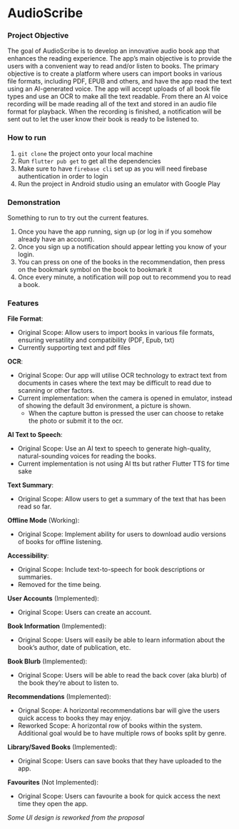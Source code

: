 # AudioScribe

### Project Objective
The goal of AudioScribe is to develop an innovative audio book app
that enhances the reading experience. The app’s main objective is to provide the users with
a convenient way to read and/or listen to books. The primary objective is to
create a platform where users can import books in various file formats, including PDF, EPUB
and others, and have the app read the text using an AI-generated voice. The app will accept
uploads of all book file types and use an OCR to make all the text readable. From there an
AI voice recording will be made reading all of the text and stored in an audio file format for
playback. When the recording is finished, a notification will be sent out to let the user know
their book is ready to be listened to.

### How to run
1. `git clone` the project onto your local machine
2. Run `flutter pub get` to get all the dependencies
3. Make sure to have `firebase cli` set up as you will need firebase authentication in order to login
4. Run the project in Android studio using an emulator with Google Play

### Demonstration
Something to run to try out the current features.

1. Once you have the app running, sign up (or log in if you somehow already have an account).
2. Once you sign up a notification should appear letting you know of your login.
3. You can press on one of the books in the recommendation, then press on the bookmark symbol on the book to bookmark it
4. Once every minute, a notification will pop out to recommend you to read a book.

### Features
**File Format**:
- Original Scope: Allow users to import books in various file formats, ensuring versatility and compatibility (PDF, Epub, txt)
- Currently supporting text and pdf files

**OCR**: 
- Original Scope: Our app will utilise OCR technology to extract text from documents in cases where the text may be difficult to read due to scanning or other factors.
- Current implementation: when the camera is opened in emulator, instead of showing the default 3d environment, a picture is shown. 
  - When the capture button is pressed the user can choose to retake the photo or submit it to the ocr. 

**AI Text to Speech**: 
- Original Scope: Use an AI text to speech to generate high-quality, natural-sounding voices for reading the books.
- Current implementation is not using AI tts but rather Flutter TTS for time sake 

**Text Summary**: 
- Original Scope: Allow users to get a summary of the text that has been read so far.

**Offline Mode** (Working): 
- Original Scope: Implement ability for users to download audio versions of books for offline listening.

**Accessibility**: 
- Original Scope: Include text-to-speech for book descriptions or summaries.
- Removed for the time being.

**User Accounts** (Implemented): 
- Original Scope: Users can create an account.

**Book Information** (Implemented): 
- Original Scope: Users will easily be able to learn information about the book’s author, date of publication, etc.

**Book Blurb** (Implemented): 
- Original Scope: Users will be able to read the back cover (aka blurb) of the book they’re about to listen to.

**Recommendations** (Implemented): 
- Orignal Scope: A horizontal recommendations bar will give the users quick access to books they may enjoy.
- Reworked Scope: A horizontal row of books within the system. Additional goal would be to have multiple rows of books split by genre.

**Library/Saved Books** (Implemented): 
- Original Scope: Users can save books that they have uploaded to the app.

**Favourites** (Not Implemented): 
- Original Scope: Users can favourite a book for quick access the next time they open the app.

_Some UI design is reworked from the proposal_

